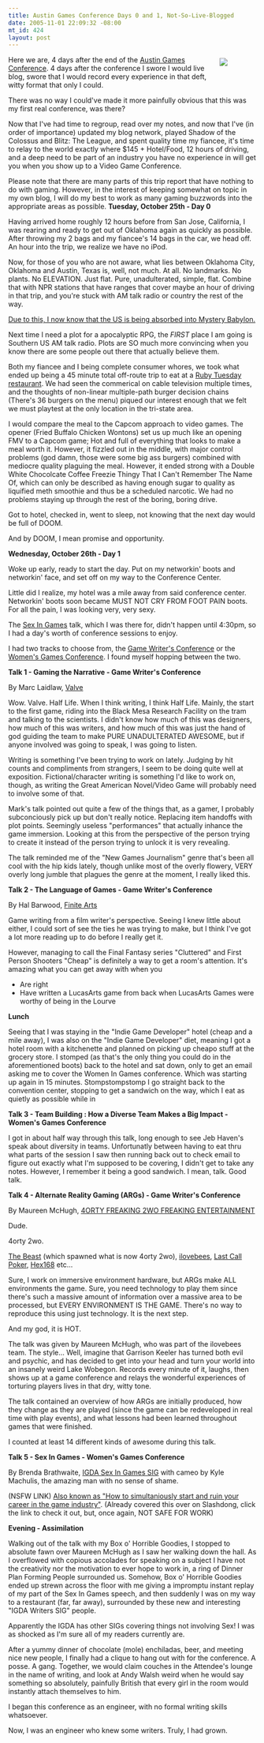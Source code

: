```yaml
--- 
title: Austin Games Conference Days 0 and 1, Not-So-Live-Blogged
date: 2005-11-01 22:09:32 -08:00
mt_id: 424
layout: post
---
```

<div style='float:right;width:70;height:70;padding:5px;'><A HREF='http://www.gameconference.com'><IMG SRC='http://images.nonpolynomial.com/nonpolynomial.com/blog/agc.jpg' border=0></A></div>

Here we are, 4 days after the end of the <A HREF='http://www.gameconference.com'>Austin Games Conference</A>. 4 days after the conference I swore I would live blog, swore that I would record every experience in that deft, witty format that only I could. 

There was no way I could've made it more painfully obvious that this was my first real conference, was there?

Now that I've had time to regroup, read over my notes, and now that I've (in order of importance) updated my blog network, played Shadow of the Colossus and Blitz: The League, and spent quality time my fiancee, it's time to relay to the world exactly where $145 + Hotel/Food, 12 hours of driving, and a deep need to be part of an industry you have no experience in will get you when you show up to a Video Game Conference.

Please note that there are many parts of this trip report that have nothing to do with gaming. However, in the interest of keeping somewhat on topic in my own blog, I will do my best to work as many gaming buzzwords into the appropriate areas as possible. 
<B>Tuesday, October 25th - Day 0</B>

Having arrived home roughly 12 hours before from San Jose, California, I was rearing and ready to get out of Oklahoma again as quickly as possible. After throwing my 2 bags and my fiancee's 14 bags in the car, we head off. An hour into the trip, we realize we have no iPod.

Now, for those of you who are not aware, what lies between Oklahoma City, Oklahoma and Austin, Texas is, well, not much. At all. No landmarks. No plants. No ELEVATION. Just flat. Pure, unadulterated, simple, flat. Combine that with NPR stations that have ranges that cover maybe an hour of driving in that trip, and you're stuck with AM talk radio or country the rest of the way. 

<A HREF='http://www.bible-prophecy.com/babylon.htm'>Due to this, I now know that the US is being absorbed into Mystery Babylon.</A> 

Next time I need a plot for a apocalyptic RPG, the *FIRST* place I am going is Southern US AM talk radio. Plots are SO much more convincing when you know there are some people out there that actually believe them.

Both my fiancee and I being complete consumer whores, we took what ended up being a 45 minute total off-route trip to eat at a <A HREF='http://www.rubytuesday.com/'>Ruby Tuesday restaurant</A>. We had seen the commerical on cable television multiple times, and the thoughts of non-linear multiple-path burger decision chains (There's 36 burgers on the menu) piqued our interest enough that we felt we must playtest at the only location in the tri-state area.

I would compare the meal to the Capcom approach to video games. The opener (Fried Buffalo Chicken Wontons) set us up much like an opening FMV to a Capcom game; Hot and full of everything that looks to make a meal worth it. However, it fizzled out in the middle, with major control problems (god damn, those were some big ass burgers) combined with mediocre quality plaguing the meal. However, it ended strong with a Double White Chocolcate Coffee Freezie Thingy That I Can't Remember The Name Of, which can only be described as having enough sugar to quality as liquified meth smoothie and thus be a scheduled narcotic. We had no problems staying up through the rest of the boring, boring drive.

Got to hotel, checked in, went to sleep, not knowing that the next day would be full of DOOM.

And by DOOM, I mean promise and opportunity.

<B>Wednesday, October 26th - Day 1</B>

Woke up early, ready to start the day. Put on my networkin' boots and networkin' face, and set off on my way to the Conference Center.

Little did I realize, my hotel was a mile away from said conference center. Networkin' boots soon became MUST NOT CRY FROM FOOT PAIN boots. For all the pain, I was looking very, very sexy.

The <A HREF='http://www.igda.org/sex'>Sex In Games</A> talk, which I was there for, didn't happen until 4:30pm, so I had a day's worth of conference sessions to enjoy.

I had two tracks to choose from, the <A HREF='http://www.gamewritersconference.com/'>Game Writer's Conference</A> or the <A HREF='http://www.womensgameconference.com/'>Women's Games Conference</A>. I found myself hopping between the two.

<B>Talk 1 - Gaming the Narrative - Game Writer's Conference</B>

By Marc Laidlaw, <A HREF='http://www.valvesoftware.com/'>Valve</A>

Wow. Valve. Half Life. When I think writing, I think Half Life. Mainly, the start to the first game, riding into the Black Mesa Research Facility on the tram and talking to the scientists. I didn't know how much of this was designers, how much of this was writers, and how much of this was just the hand of god guiding the team to make PURE UNADULTERATED AWESOME, but if anyone involved was going to speak, I was going to listen.

Writing is something I've been trying to work on lately. Judging by hit counts and compliments from strangers, I seem to be doing quite well at exposition. Fictional/character writing is something I'd like to work on, though, as writing the Great American Novel/Video Game will probably need to involve some of that. 

Mark's talk pointed out quite a few of the things that, as a gamer, I probably subconciously pick up but don't really notice. Replacing item handoffs with plot points. Seemingly useless "performances" that actually inhance the game immersion. Looking at this from the perspective of the person trying to create it instead of the person trying to unlock it is very revealing. 

The talk reminded me of the "New Games Journalism" genre that's been all cool with the hip kids lately, though unlike most of the overly flowery, VERY overly long jumble that plagues the genre at the moment, I really liked this.

<B>Talk 2 - The Language of Games - Game Writer's Conference</B>

By Hal Barwood, <A HREF='http://www.finitearts.com'>Finite Arts</A>

Game writing from a film writer's perspective. Seeing I knew little about either, I could sort of see the ties he was trying to make, but I think I've got a lot more reading up to do before I really get it.

However, managing to call the Final Fantasy series "Cluttered" and First Person Shooters "Cheap" is definitely a way to get a room's attention. It's amazing what you can get away with when you

<UL><LI>Are right</LI><LI>Have written a LucasArts game from back when LucasArts Games were worthy of being in the Lourve</LI></UL>

<B>Lunch</B>

Seeing that I was staying in the "Indie Game Developer" hotel (cheap and a mile away), I was also on the "Indie Game Developer" diet, meaning I got a hotel room with a kitchenette and planned on picking up cheapo stuff at the grocery store. I stomped (as that's the only thing you could do in the aforementioned boots) back to the hotel and sat down, only to get an email asking me to cover the Women In Games conference. Which was starting up again in 15 minutes. Stompstompstomp I go straight back to the convention center, stopping to get a sandwich on the way, which I eat as quietly as possible while in

<B>Talk 3 - Team Building : How a Diverse Team Makes a Big Impact - Women's Games Conference</B>

I got in about half way through this talk, long enough to see Jeb Haven's speak about diversity in teams. Unfortunatly between having to eat thru what parts of the session I saw then running back out to check email to figure out exactly what I'm supposed to be covering, I didn't get to take any notes. However, I remember it being a good sandwich. I mean, talk. Good talk.

<B>Talk 4 - Alternate Reality Gaming (ARGs) - Game Writer's Conference</B>

By Maureen McHugh, <A HREF='http://www.4orty2wo.com'>4ORTY FREAKING 2WO FREAKING ENTERTAINMENT</A>

Dude. 

4orty 2wo. 

<A HREF='http://www.cloudmakers.org/'>The Beast</A> (which spawned what is now 4orty 2wo), <A HREF='http://www.ilovebees.com/'>ilovebees</A>, <A HREF='http://www.lastcallpoker.com/'>Last Call Poker</A>, <A HREF='http://www.hex168.com'>Hex168</A> etc... 

Sure, I work on immersive environment hardware, but ARGs make ALL environments the game. Sure, you need technology to play them since there's such a massive amount of information over a massive area to be processed, but EVERY ENVIRONMENT IS THE GAME. There's no way to reproduce this using just technology. It is the next step. 

And my god, it is HOT.

The talk was given by Maureen McHugh, who was part of the ilovebees team. The style... Well, imagine that Garrison Keeler has turned both evil and psychic, and has decided to get into your head and turn your world into an insanely weird Lake Wobegon. Records every minute of it, laughs, then shows up at a game conference and relays the wonderful experiences of torturing players lives in that dry, witty tone.

The talk contained an overview of how ARGs are initially produced, how they change as they are played (since the game can be redeveloped in real time with play events), and what lessons had been learned throughout games that were finished.

I counted at least 14 different kinds of awesome during this talk. 

<B>Talk 5 - Sex In Games - Women's Games Conference</B>

By Brenda Brathwaite, <A HREF='http://www.igda.org/sex'>IGDA Sex In Games SIG</A>
with cameo by Kyle Machulis, the amazing man with no sense of shame.

(NSFW LINK) <A HREF='http://www.slashdong.org/archives/2005/10/innovation_is_i.php'>Also known as "How to simultaniously start and ruin your career in the game industry"</A>. (Already covered this over on Slashdong, click the link to check it out, but, once again, NOT SAFE FOR WORK)

<B>Evening - Assimilation</B>

Walking out of the talk with my Box o' Horrible Goodies, I stopped to absolute fawn over Maureen McHugh as I saw her walking down the hall. As I overflowed with copious accolades for speaking on a subject I have not the creativity nor the motivation to ever hope to work in, a ring of Dinner Plan Forming People surrounded us. Somehow, Box o' Horrible Goodies ended up strewn across the floor with me giving a impromptu instant replay of my part of the Sex In Games speech, and then suddenly I was on my way to a restaurant (far, far away), surrounded by these new and interesting "IGDA Writers SIG" people. 

Apparently the IGDA has other SIGs covering things not involving Sex! I was as shocked as I'm sure all of my readers currently are. 

After a yummy dinner of chocolate (mole) enchiladas, beer, and meeting nice new people, I finally had a clique to hang out with for the conference. A posse. A gang. Together, we would claim couches in the Attendee's lounge in the name of writing, and look at Andy Walsh weird when he would say something so absolutely, painfully British that every girl in the room would instantly attach themselves to him.

I began this conference as an engineer, with no formal writing skills whatsoever. 

Now, I was an engineer who knew some writers. Truly, I had grown.
